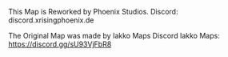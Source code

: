 This Map is Reworked by Phoenix Studios.
Discord: discord.xrisingphoenix.de

The Original Map was made by Iakko Maps
Discord Iakko Maps: https://discord.gg/sU93VjFbR8